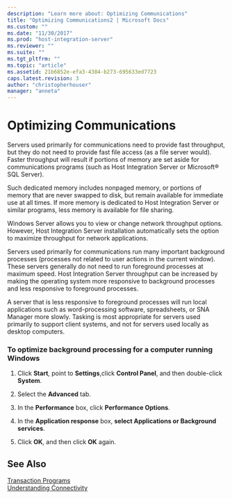 ```yaml
---
description: "Learn more about: Optimizing Communications"
title: "Optimizing Communications2 | Microsoft Docs"
ms.custom: ""
ms.date: "11/30/2017"
ms.prod: "host-integration-server"
ms.reviewer: ""
ms.suite: ""
ms.tgt_pltfrm: ""
ms.topic: "article"
ms.assetid: 21b6852e-efa3-4384-b273-695633ed7723
caps.latest.revision: 3
author: "christopherhouser"
manager: "anneta"
---
```

# Optimizing Communications
Servers used primarily for communications need to provide fast throughput, but they do not need to provide fast file access (as a file server would). Faster throughput will result if portions of memory are set aside for communications programs (such as Host Integration Server or Microsoft® SQL Server).  
  
 Such dedicated memory includes nonpaged memory, or portions of memory that are never swapped to disk, but remain available for immediate use at all times. If more memory is dedicated to Host Integration Server or similar programs, less memory is available for file sharing.  
  
 Windows Server allows you to view or change network throughput options. However, Host Integration Server installation automatically sets the option to maximize throughput for network applications.  
  
 Servers used primarily for communications run many important background processes (processes not related to user actions in the current window). These servers generally do not need to run foreground processes at maximum speed. Host Integration Server throughput can be increased by making the operating system more responsive to background processes and less responsive to foreground processes.  
  
 A server that is less responsive to foreground processes will run local applications such as word-processing software, spreadsheets, or SNA Manager more slowly. Tasking is most appropriate for servers used primarily to support client systems, and not for servers used locally as desktop computers.  
  
### To optimize background processing for a computer running Windows  
  
1.  Click **Start**, point to **Settings**,click **Control Panel**, and then double-click **System**.  
  
2.  Select the **Advanced** tab.  
  
3.  In the **Performance** box, click **Performance Options**.  
  
4.  In the **Application response** box, **select Applications or Background services**.  
  
5.  Click **OK**, and then click **OK** again.  
  
## See Also  
 [Transaction Programs](../core/transaction-programs2.md)   
 [Understanding Connectivity](../core/understanding-connectivity1.md)
